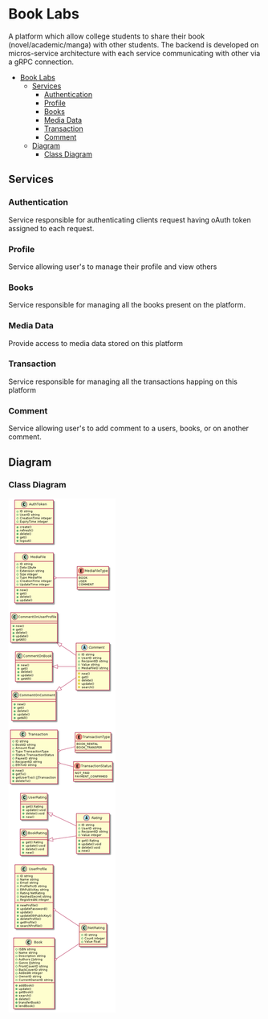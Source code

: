 # Book Labs

A platform which allow college students to share their book (novel/academic/manga) with other students. The backend is developed on micros-service architecture with each service communicating with other via a gRPC connection.

- [Book Labs](#book-labs)
  - [Services](#services)
    - [Authentication](#authentication)
    - [Profile](#profile)
    - [Books](#books)
    - [Media Data](#media-data)
    - [Transaction](#transaction)
    - [Comment](#comment)
  - [Diagram](#diagram)
    - [Class Diagram](#class-diagram)


## Services

### Authentication

Service responsible for authenticating clients request having oAuth token assigned to each request.

### Profile

Service allowing user's to manage their profile and view others

### Books

Service responsible for managing all the books present on the platform.

### Media Data

Provide access to media data stored on this platform

### Transaction

Service responsible for managing all the transactions happing on this platform

### Comment

Service allowing user's to add comment to a users, books, or on another comment.

## Diagram

### Class Diagram

![class_diagram](docs/img/class.png)